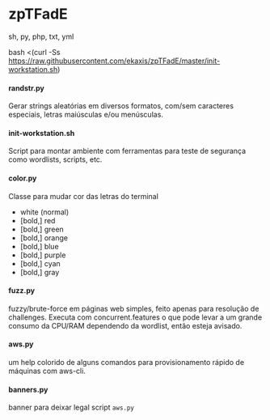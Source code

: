 # zpTFadE

sh, py, php, txt, yml

bash <(curl -Ss https://raw.githubusercontent.com/ekaxis/zpTFadE/master/init-workstation.sh)

#### randstr.py

Gerar strings aleatórias em diversos formatos, com/sem caracteres especiais, letras maiúsculas e/ou menúsculas.

#### init-workstation.sh

Script para montar ambiente com ferramentas para teste de segurança como wordlists, scripts, etc.

#### color.py

Classe para mudar cor das letras do terminal

* white (normal)
* [bold,] red
* [bold,] green
* [bold,] orange
* [bold,] blue
* [bold,] purple
* [bold,] cyan
* [bold,] gray

#### fuzz.py

fuzzy/brute-force em páginas web simples, feito apenas para resolução de challenges. Executa com concurrent.features
o que pode levar a um grande consumo da CPU/RAM dependendo da wordlist, então esteja avisado.

#### aws.py

um help colorido de alguns comandos para provisionamento rápido de máquinas com aws-cli.

#### banners.py

banner para deixar legal script ``aws.py``
